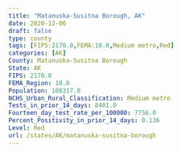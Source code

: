 ```yaml
---
title: "Matanuska-Susitna Borough, AK"
date: 2020-12-06
draft: false
type: county
tags: [FIPS:2170.0,FEMA:10.0,Medium metro,Red]
categories: [AK]
County: Matanuska-Susitna Borough
State: AK
FIPS: 2170.0
FEMA_Region: 10.0
Population: 108317.0
NCHS_Urban_Rural_Classification: Medium metro
Tests_in_prior_14_days: 8401.0
Fourteen_day_test_rate_per_100000: 7756.0
Percent_Positivity_in_prior_14_days: 0.136
Level: Red
url: /states/AK/matanuska-susitna-borough
---
```



